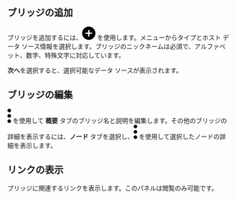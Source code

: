 ## ブリッジの追加


ブリッジを追加するには、![項目追加のプラス アイコン](Images/ebt1659745488877.svg) を使用します。メニューからタイプとホスト データ ソース情報を選択します。ブリッジのニックネームは必須で、アルファベット、数字、特殊文字に対応しています。

**次へ**を選択すると、選択可能なデータ ソースが表示されます。

## ブリッジの編集


![Kabobメニュー アイコン](Images/zsz1597101912145.svg) を使用して **概要** タブのブリッジ名と説明を編集します。その他のブリッジの詳細を表示するには、**ノード** タブを選択し、![Kabobメニュー アイコン](Images/zsz1597101912145.svg) を使用して選択したノードの詳細を表示します。

## リンクの表示


ブリッジに関連するリンクを表示します。このパネルは閲覧のみ可能です。


